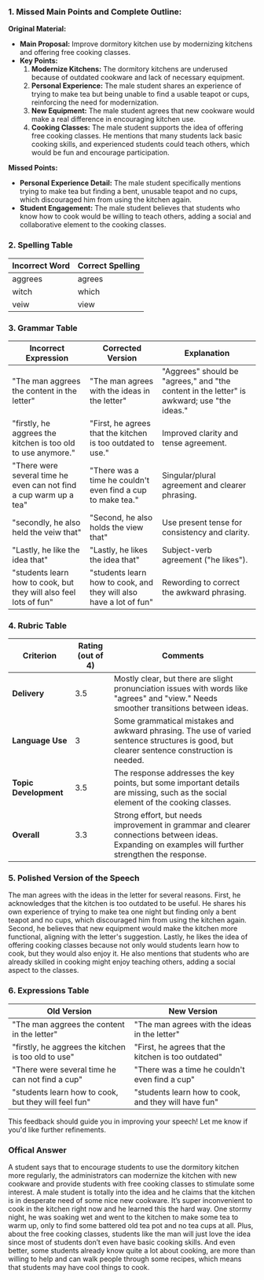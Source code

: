 ### 1. Missed Main Points and Complete Outline:

**Original Material:**
- **Main Proposal:** Improve dormitory kitchen use by modernizing kitchens and offering free cooking classes.
- **Key Points:**
  1. **Modernize Kitchens:** The dormitory kitchens are underused because of outdated cookware and lack of necessary equipment.
  2. **Personal Experience:** The male student shares an experience of trying to make tea but being unable to find a usable teapot or cups, reinforcing the need for modernization.
  3. **New Equipment:** The male student agrees that new cookware would make a real difference in encouraging kitchen use.
  4. **Cooking Classes:** The male student supports the idea of offering free cooking classes. He mentions that many students lack basic cooking skills, and experienced students could teach others, which would be fun and encourage participation.
  
**Missed Points:**
- **Personal Experience Detail:** The male student specifically mentions trying to make tea but finding a bent, unusable teapot and no cups, which discouraged him from using the kitchen again.
- **Student Engagement:** The male student believes that students who know how to cook would be willing to teach others, adding a social and collaborative element to the cooking classes.

### 2. Spelling Table

| Incorrect Word | Correct Spelling |
|----------------|------------------|
| aggrees        | agrees           |
| witch          | which            |
| veiw           | view             |

### 3. Grammar Table

| Incorrect Expression                        | Corrected Version                                          | Explanation                                      |
|---------------------------------------------|------------------------------------------------------------|--------------------------------------------------|
| "The man aggrees the content in the letter"  | "The man agrees with the ideas in the letter"               | "Aggrees" should be "agrees," and "the content in the letter" is awkward; use "the ideas." |
| "firstly, he aggrees the kitchen is too old to use anymore." | "First, he agrees that the kitchen is too outdated to use." | Improved clarity and tense agreement.             |
| "There were several time he even can not find a cup warm up a tea" | "There was a time he couldn't even find a cup to make tea."  | Singular/plural agreement and clearer phrasing.   |
| "secondly, he also held the veiw that"       | "Second, he also holds the view that"                       | Use present tense for consistency and clarity.    |
| "Lastly, he like the idea that"              | "Lastly, he likes the idea that"                            | Subject-verb agreement ("he likes").              |
| "students learn how to cook, but they will also feel lots of fun" | "students learn how to cook, and they will also have a lot of fun" | Rewording to correct the awkward phrasing.         |

### 4. Rubric Table

| Criterion               | Rating (out of 4) | Comments                                                                                                                                             |
|-------------------------|-------------------|------------------------------------------------------------------------------------------------------------------------------------------------------|
| **Delivery**             | 3.5               | Mostly clear, but there are slight pronunciation issues with words like "agrees" and "view." Needs smoother transitions between ideas.                |
| **Language Use**         | 3                 | Some grammatical mistakes and awkward phrasing. The use of varied sentence structures is good, but clearer sentence construction is needed.           |
| **Topic Development**    | 3.5               | The response addresses the key points, but some important details are missing, such as the social element of the cooking classes.                      |
| **Overall**              | 3.3               | Strong effort, but needs improvement in grammar and clearer connections between ideas. Expanding on examples will further strengthen the response. |

### 5. Polished Version of the Speech

The man agrees with the ideas in the letter for several reasons. First, he acknowledges that the kitchen is too outdated to be useful. He shares his own experience of trying to make tea one night but finding only a bent teapot and no cups, which discouraged him from using the kitchen again. Second, he believes that new equipment would make the kitchen more functional, aligning with the letter's suggestion. Lastly, he likes the idea of offering cooking classes because not only would students learn how to cook, but they would also enjoy it. He also mentions that students who are already skilled in cooking might enjoy teaching others, adding a social aspect to the classes.

### 6. Expressions Table

| Old Version                                          | New Version                                          |
|-----------------------------------------------------|-----------------------------------------------------|
| "The man aggrees the content in the letter"          | "The man agrees with the ideas in the letter"        |
| "firstly, he aggrees the kitchen is too old to use"  | "First, he agrees that the kitchen is too outdated"  |
| "There were several time he can not find a cup"      | "There was a time he couldn't even find a cup"       |
| "students learn how to cook, but they will feel fun" | "students learn how to cook, and they will have fun" |

This feedback should guide you in improving your speech! Let me know if you'd like further refinements.


### Offical Answer

A student says that to encourage students to use the dormitory kitchen more regularly, the administrators can modernize the kitchen with new cookware and provide students with free cooking classes to stimulate some interest. A male student is totally into the idea and he claims that the kitchen is in desperate need of some nice new cookware. It’s super inconvenient to cook in the kitchen right now and he learned this the hard way. One stormy night, he was soaking wet and went to the kitchen to make some tea to warm up, only to find some battered old tea pot and no tea cups at all. Plus, about the free cooking classes, students like the man will just love the idea since most of students don’t even have basic cooking skills. And even better, some students already know quite a lot about cooking, are more than willing to help and can walk people through some recipes, which means that students may have cool things to cook.